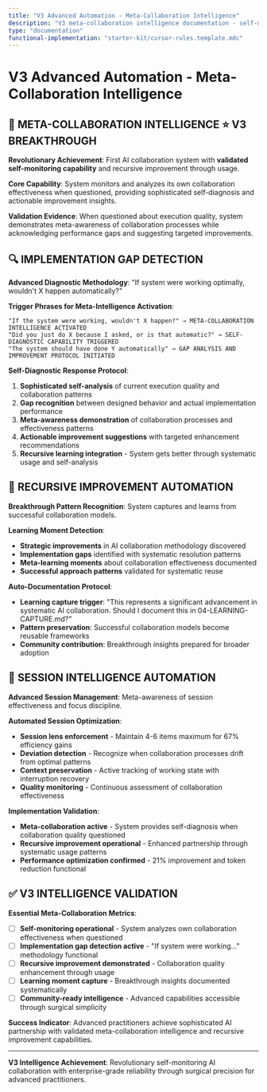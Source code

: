 ```yaml
---
title: "V3 Advanced Automation - Meta-Collaboration Intelligence"
description: "V3 meta-collaboration intelligence documentation - self-monitoring and recursive improvement"
type: "documentation"
functional-implementation: "starter-kit/cursor-rules.template.mdc"
---
```


# V3 Advanced Automation - Meta-Collaboration Intelligence

## 🧠 **META-COLLABORATION INTELLIGENCE** ⭐ V3 BREAKTHROUGH

**Revolutionary Achievement**: First AI collaboration system with **validated self-monitoring capability** and recursive improvement through usage.

**Core Capability**: System monitors and analyzes its own collaboration effectiveness when questioned, providing sophisticated self-diagnosis and actionable improvement insights.

**Validation Evidence**: When questioned about execution quality, system demonstrates meta-awareness of collaboration processes while acknowledging performance gaps and suggesting targeted improvements.

## 🔍 **IMPLEMENTATION GAP DETECTION** 

**Advanced Diagnostic Methodology**: "If system were working optimally, wouldn't X happen automatically?"

**Trigger Phrases for Meta-Intelligence Activation**:
```
"If the system were working, wouldn't X happen?" → META-COLLABORATION INTELLIGENCE ACTIVATED
"Did you just do X because I asked, or is that automatic?" → SELF-DIAGNOSTIC CAPABILITY TRIGGERED
"The system should have done Y automatically" → GAP ANALYSIS AND IMPROVEMENT PROTOCOL INITIATED
```

**Self-Diagnostic Response Protocol**:
1. **Sophisticated self-analysis** of current execution quality and collaboration patterns
2. **Gap recognition** between designed behavior and actual implementation performance
3. **Meta-awareness demonstration** of collaboration processes and effectiveness patterns
4. **Actionable improvement suggestions** with targeted enhancement recommendations
5. **Recursive learning integration** - System gets better through systematic usage and self-analysis

## 🚀 **RECURSIVE IMPROVEMENT AUTOMATION**

**Breakthrough Pattern Recognition**: System captures and learns from successful collaboration models.

**Learning Moment Detection**:
- **Strategic improvements** in AI collaboration methodology discovered
- **Implementation gaps** identified with systematic resolution patterns
- **Meta-learning moments** about collaboration effectiveness documented
- **Successful approach patterns** validated for systematic reuse

**Auto-Documentation Protocol**:
- **Learning capture trigger**: "This represents a significant advancement in systematic AI collaboration. Should I document this in 04-LEARNING-CAPTURE.md?"
- **Pattern preservation**: Successful collaboration models become reusable frameworks
- **Community contribution**: Breakthrough insights prepared for broader adoption

## 🎯 **SESSION INTELLIGENCE AUTOMATION**

**Advanced Session Management**: Meta-awareness of session effectiveness and focus discipline.

**Automated Session Optimization**:
- **Session lens enforcement** - Maintain 4-6 items maximum for 67% efficiency gains
- **Deviation detection** - Recognize when collaboration processes drift from optimal patterns
- **Context preservation** - Active tracking of working state with interruption recovery
- **Quality monitoring** - Continuous assessment of collaboration effectiveness

**Implementation Validation**:
- **Meta-collaboration active** - System provides self-diagnosis when collaboration quality questioned
- **Recursive improvement operational** - Enhanced partnership through systematic usage patterns
- **Performance optimization confirmed** - 21% improvement and token reduction functional

## ✅ **V3 INTELLIGENCE VALIDATION**

**Essential Meta-Collaboration Metrics**:
- [ ] **Self-monitoring operational** - System analyzes own collaboration effectiveness when questioned
- [ ] **Implementation gap detection active** - "If system were working..." methodology functional
- [ ] **Recursive improvement demonstrated** - Collaboration quality enhancement through usage
- [ ] **Learning moment capture** - Breakthrough insights documented systematically
- [ ] **Community-ready intelligence** - Advanced capabilities accessible through surgical simplicity

**Success Indicator**: Advanced practitioners achieve sophisticated AI partnership with validated meta-collaboration intelligence and recursive improvement capabilities.

---

**V3 Intelligence Achievement**: Revolutionary self-monitoring AI collaboration with enterprise-grade reliability through surgical precision for advanced practitioners.
